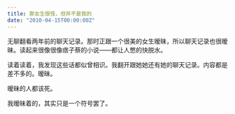 ```yaml
---
title: 那女生很怪，但并不是我的
date: "2010-04-15T00:00:00Z"
---
```


无聊翻看两年前的聊天记录。那时正跟一个很美的女生暧昧，所以聊天记录也很暧昧。读起来很像很像痞子蔡的小说——都让人憋的快脱水。

读着读着，我发现这些话都似曾相识。我翻开跟她她还有她的聊天记录。内容都是差不多的。暧昧。

暧昧的人都该死。

我暧昧着的，其实只是一个符号罢了。